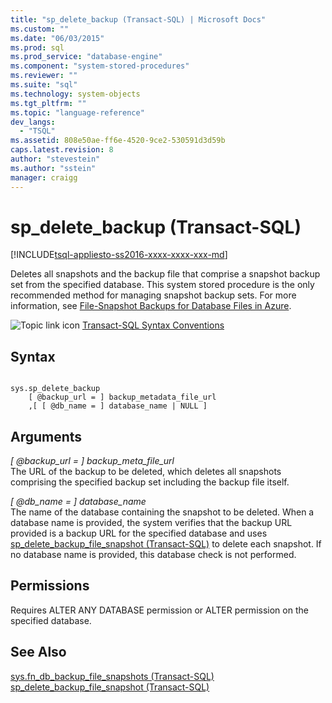 ```yaml
---
title: "sp_delete_backup (Transact-SQL) | Microsoft Docs"
ms.custom: ""
ms.date: "06/03/2015"
ms.prod: sql
ms.prod_service: "database-engine"
ms.component: "system-stored-procedures"
ms.reviewer: ""
ms.suite: "sql"
ms.technology: system-objects
ms.tgt_pltfrm: ""
ms.topic: "language-reference"
dev_langs: 
  - "TSQL"
ms.assetid: 808e50ae-ff6e-4520-9ce2-530591d3d59b
caps.latest.revision: 8
author: "stevestein"
ms.author: "sstein"
manager: craigg
---
```

# sp_delete_backup (Transact-SQL)
[!INCLUDE[tsql-appliesto-ss2016-xxxx-xxxx-xxx-md](../../includes/tsql-appliesto-ss2016-xxxx-xxxx-xxx-md.md)]

  Deletes all snapshots and the backup file that comprise a snapshot backup set from the specified database. This system stored procedure is the only recommended method for managing snapshot backup sets. For more information, see [File-Snapshot Backups for Database Files in Azure](../../relational-databases/backup-restore/file-snapshot-backups-for-database-files-in-azure.md).  
  
 ![Topic link icon](../../database-engine/configure-windows/media/topic-link.gif "Topic link icon") [Transact-SQL Syntax Conventions](../../t-sql/language-elements/transact-sql-syntax-conventions-transact-sql.md)  
  
## Syntax  
  
```  
  
sys.sp_delete_backup   
    [ @backup_url = ] backup_metadata_file_url  
    ,[ [ @db_name = ] database_name | NULL ]  
```  
  
## Arguments  
 *[ @backup_url = ] backup_meta_file_url*  
 The URL of the backup to be deleted, which deletes all snapshots comprising the specified backup set including the backup file itself.  
  
 *[ @db_name = ] database_name*  
 The name of the database containing the snapshot to be deleted. When a database name is provided, the system verifies that the backup URL provided is a backup URL for the specified database and uses [sp_delete_backup_file_snapshot &#40;Transact-SQL&#41;](../../relational-databases/system-stored-procedures/snapshot-backup-sp-delete-backup-file-snapshot.md) to delete each snapshot. If no database name is provided, this database check is not performed.  
  
## Permissions  
 Requires ALTER ANY DATABASE permission or ALTER permission on the specified database.  
  
## See Also  
 [sys.fn_db_backup_file_snapshots &#40;Transact-SQL&#41;](../../relational-databases/system-functions/sys-fn-db-backup-file-snapshots-transact-sql.md)   
 [sp_delete_backup_file_snapshot &#40;Transact-SQL&#41;](../../relational-databases/system-stored-procedures/snapshot-backup-sp-delete-backup-file-snapshot.md)  
  
  

